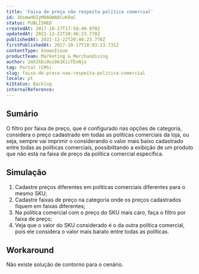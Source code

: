 ```yaml
---
title: 'Faixa de preço não respeita política comercial'
id: 3OsmwHOZyM0AQWA8CuK0aC
status: PUBLISHED
createdAt: 2017-10-17T17:50:40.970Z
updatedAt: 2022-12-22T20:46:23.778Z
publishedAt: 2022-12-22T20:46:23.778Z
firstPublishedAt: 2017-10-17T18:03:23.731Z
contentType: knownIssue
productTeam: Marketing & Merchandising
author: 2mXZkbi0oi061KicTExNjo
tag: Portal (CMS)
slug: faixa-de-preco-nao-respeita-politica-comercial
locale: pt
kiStatus: Backlog
internalReference: 
---
```


## Sumário

O filtro por faixa de preço, que é configurado nas opções de categoria, considera o preço cadastrado em todas as políticas comerciais da loja, ou seja, sempre vai imprimir o considerando o valor mais baixo cadastrado entre todas as políticas comerciais, possibilitando a exibição de um produto que não está na faixa de preço da política comercial específica.

## Simulação


1. Cadastre preços diferentes em políticas comerciais diferentes para o mesmo SKU;
2. Cadastre faixas de preço na categoria onde os preços cadastrados fiquem em faixas diferentes;
3. Na política comercial com o preço do SKU mais caro, faça o filtro por faixa de preço;
4. Veja que o valor do SKU considerado é o da outra política comercial, pois ele considera o valor mais barato entre todas as políticas.


## Workaround

Não existe solução de contorno para o cenário.


